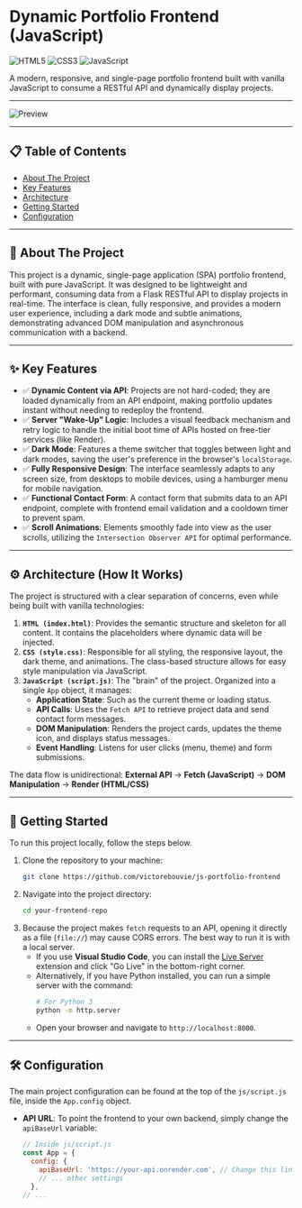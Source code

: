 # Dynamic Portfolio Frontend (JavaScript)

![HTML5](https://img.shields.io/badge/Language-HTML5-orange?style=for-the-badge&logo=html5)
![CSS3](https://img.shields.io/badge/Style-CSS3-blue?style=for-the-badge&logo=css3)
![JavaScript](https://img.shields.io/badge/Language-JavaScript-yellow?style=for-the-badge&logo=javascript)

A modern, responsive, and single-page portfolio frontend built with vanilla JavaScript to consume a RESTful API and dynamically display projects.

---

![Preview](https://s1.ezgif.com/tmp/ezgif-1bf71e3133e4c3.gif)

---

## 📋 Table of Contents

*   [About The Project](#-about-the-project)
*   [Key Features](#-key-features)
*   [Architecture](#️-architecture-how-it-works)
*   [Getting Started](#-getting-started)
*   [Configuration](#️-configuration)

---

## 📖 About The Project

This project is a dynamic, single-page application (SPA) portfolio frontend, built with pure JavaScript. It was designed to be lightweight and performant, consuming data from a Flask RESTful API to display projects in real-time. The interface is clean, fully responsive, and provides a modern user experience, including a dark mode and subtle animations, demonstrating advanced DOM manipulation and asynchronous communication with a backend.

---

## ✨ Key Features

*   ✅ **Dynamic Content via API**: Projects are not hard-coded; they are loaded dynamically from an API endpoint, making portfolio updates instant without needing to redeploy the frontend.
*   ✅ **Server "Wake-Up" Logic**: Includes a visual feedback mechanism and retry logic to handle the initial boot time of APIs hosted on free-tier services (like Render).
*   ✅ **Dark Mode**: Features a theme switcher that toggles between light and dark modes, saving the user's preference in the browser's `localStorage`.
*   ✅ **Fully Responsive Design**: The interface seamlessly adapts to any screen size, from desktops to mobile devices, using a hamburger menu for mobile navigation.
*   ✅ **Functional Contact Form**: A contact form that submits data to an API endpoint, complete with frontend email validation and a cooldown timer to prevent spam.
*   ✅ **Scroll Animations**: Elements smoothly fade into view as the user scrolls, utilizing the `Intersection Observer API` for optimal performance.

---

## ⚙️ Architecture (How It Works)

The project is structured with a clear separation of concerns, even while being built with vanilla technologies:

1.  **`HTML (index.html)`**: Provides the semantic structure and skeleton for all content. It contains the placeholders where dynamic data will be injected.
2.  **`CSS (style.css)`**: Responsible for all styling, the responsive layout, the dark theme, and animations. The class-based structure allows for easy style manipulation via JavaScript.
3.  **`JavaScript (script.js)`**: The "brain" of the project. Organized into a single `App` object, it manages:
    *   **Application State**: Such as the current theme or loading status.
    *   **API Calls**: Uses the `Fetch API` to retrieve project data and send contact form messages.
    *   **DOM Manipulation**: Renders the project cards, updates the theme icon, and displays status messages.
    *   **Event Handling**: Listens for user clicks (menu, theme) and form submissions.

The data flow is unidirectional:
**External API** → **Fetch (JavaScript)** → **DOM Manipulation** → **Render (HTML/CSS)**

---

## 🚀 Getting Started

To run this project locally, follow the steps below.

1.  Clone the repository to your machine:
    ```sh
    git clone https://github.com/victorebouvie/js-portfolio-frontend
    ```
2.  Navigate into the project directory:
    ```sh
    cd your-frontend-repo
    ```
3.  Because the project makes `fetch` requests to an API, opening it directly as a file (`file://`) may cause CORS errors. The best way to run it is with a local server.
    *   If you use **Visual Studio Code**, you can install the [Live Server](https://marketplace.visualstudio.com/items?itemName=ritwickdey.LiveServer) extension and click "Go Live" in the bottom-right corner.
    *   Alternatively, if you have Python installed, you can run a simple server with the command:
        ```sh
        # For Python 3
        python -m http.server
        ```
    *   Open your browser and navigate to `http://localhost:8000`.

---

## 🛠️ Configuration

The main project configuration can be found at the top of the `js/script.js` file, inside the `App.config` object.

*   **API URL**: To point the frontend to your own backend, simply change the `apiBaseUrl` variable:
    ```javascript
    // Inside js/script.js
    const App = {
      config: {
        apiBaseUrl: 'https://your-api.onrender.com', // Change this line
        // ... other settings
      },
    // ...
    ```
